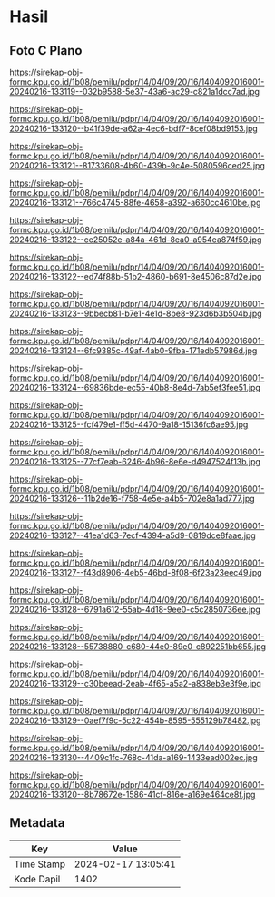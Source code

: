 # Hasil

## Foto C Plano

https://sirekap-obj-formc.kpu.go.id/1b08/pemilu/pdpr/14/04/09/20/16/1404092016001-20240216-133119--032b9588-5e37-43a6-ac29-c821a1dcc7ad.jpg

https://sirekap-obj-formc.kpu.go.id/1b08/pemilu/pdpr/14/04/09/20/16/1404092016001-20240216-133120--b41f39de-a62a-4ec6-bdf7-8cef08bd9153.jpg

https://sirekap-obj-formc.kpu.go.id/1b08/pemilu/pdpr/14/04/09/20/16/1404092016001-20240216-133121--81733608-4b60-439b-9c4e-5080596ced25.jpg

https://sirekap-obj-formc.kpu.go.id/1b08/pemilu/pdpr/14/04/09/20/16/1404092016001-20240216-133121--766c4745-88fe-4658-a392-a660cc4610be.jpg

https://sirekap-obj-formc.kpu.go.id/1b08/pemilu/pdpr/14/04/09/20/16/1404092016001-20240216-133122--ce25052e-a84a-461d-8ea0-a954ea874f59.jpg

https://sirekap-obj-formc.kpu.go.id/1b08/pemilu/pdpr/14/04/09/20/16/1404092016001-20240216-133122--ed74f88b-51b2-4860-b691-8e4506c87d2e.jpg

https://sirekap-obj-formc.kpu.go.id/1b08/pemilu/pdpr/14/04/09/20/16/1404092016001-20240216-133123--9bbecb81-b7e1-4e1d-8be8-923d6b3b504b.jpg

https://sirekap-obj-formc.kpu.go.id/1b08/pemilu/pdpr/14/04/09/20/16/1404092016001-20240216-133124--6fc9385c-49af-4ab0-9fba-171edb57986d.jpg

https://sirekap-obj-formc.kpu.go.id/1b08/pemilu/pdpr/14/04/09/20/16/1404092016001-20240216-133124--69836bde-ec55-40b8-8e4d-7ab5ef3fee51.jpg

https://sirekap-obj-formc.kpu.go.id/1b08/pemilu/pdpr/14/04/09/20/16/1404092016001-20240216-133125--fcf479e1-ff5d-4470-9a18-15136fc6ae95.jpg

https://sirekap-obj-formc.kpu.go.id/1b08/pemilu/pdpr/14/04/09/20/16/1404092016001-20240216-133125--77cf7eab-6246-4b96-8e6e-d4947524f13b.jpg

https://sirekap-obj-formc.kpu.go.id/1b08/pemilu/pdpr/14/04/09/20/16/1404092016001-20240216-133126--11b2de16-f758-4e5e-a4b5-702e8a1ad777.jpg

https://sirekap-obj-formc.kpu.go.id/1b08/pemilu/pdpr/14/04/09/20/16/1404092016001-20240216-133127--41ea1d63-7ecf-4394-a5d9-0819dce8faae.jpg

https://sirekap-obj-formc.kpu.go.id/1b08/pemilu/pdpr/14/04/09/20/16/1404092016001-20240216-133127--f43d8906-4eb5-46bd-8f08-6f23a23eec49.jpg

https://sirekap-obj-formc.kpu.go.id/1b08/pemilu/pdpr/14/04/09/20/16/1404092016001-20240216-133128--6791a612-55ab-4d18-9ee0-c5c2850736ee.jpg

https://sirekap-obj-formc.kpu.go.id/1b08/pemilu/pdpr/14/04/09/20/16/1404092016001-20240216-133128--55738880-c680-44e0-89e0-c892251bb655.jpg

https://sirekap-obj-formc.kpu.go.id/1b08/pemilu/pdpr/14/04/09/20/16/1404092016001-20240216-133129--c30beead-2eab-4f65-a5a2-a838eb3e3f9e.jpg

https://sirekap-obj-formc.kpu.go.id/1b08/pemilu/pdpr/14/04/09/20/16/1404092016001-20240216-133129--0aef7f9c-5c22-454b-8595-555129b78482.jpg

https://sirekap-obj-formc.kpu.go.id/1b08/pemilu/pdpr/14/04/09/20/16/1404092016001-20240216-133130--4409c1fc-768c-41da-a169-1433ead002ec.jpg

https://sirekap-obj-formc.kpu.go.id/1b08/pemilu/pdpr/14/04/09/20/16/1404092016001-20240216-133120--8b78672e-1586-41cf-816e-a169e464ce8f.jpg


## Metadata

| Key        | Value               |
| ---------- | ------------------- |
| Time Stamp | 2024-02-17 13:05:41 |
| Kode Dapil | 1402                |



